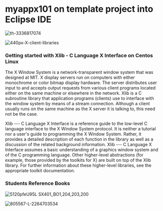 # myappx101 on template project into Eclipse IDE

![th-3336817074](https://user-images.githubusercontent.com/98597119/223263693-42ea8807-24c2-4800-90ed-af216324ab79.jpg)

![440px-X-client-libraries](https://user-images.githubusercontent.com/98597119/223265466-8ba47392-ff99-4a74-a6c2-3f01703967cb.png)

### Getting started with Xlib - C Language X Interface on Centos Linux

The X Window System is a network-transparent window system that was designed at MIT. X display servers run on computers with either monochrome or color bitmap display hardware. The server distributes user input to and accepts output requests from various client programs located either on the same machine or elsewhere in the network. Xlib is a C subroutine library that application programs (clients) use to interface with the window system by means of a stream connection. Although a client usually runs on the same machine as the X server it is talking to, this need not be the case.

Xlib --- C Language X Interface is a reference guide to the low-level C language interface to the X Window System protocol. It is neither a tutorial nor a user's guide to programming the X Window System. Rather, it provides a detailed description of each function in the library as well as a discussion of the related background information. Xlib --- C Language X Interface assumes a basic understanding of a graphics window system and of the C programming language. Other higher-level abstractions (for example, those provided by the toolkits for X) are built on top of the Xlib library. For further information about these higher-level libraries, see the appropriate toolkit documentation. 

### Students Reference Books

![5120pfeU95L _SX401_BO1,204,203,200_](https://user-images.githubusercontent.com/98597119/223268759-520caee2-4831-48b5-abda-deac58b11372.jpg)

![805567-L-2264703534](https://user-images.githubusercontent.com/98597119/223270854-54945532-dee9-42f5-a0a2-1cb7d7aa7c24.jpg)
